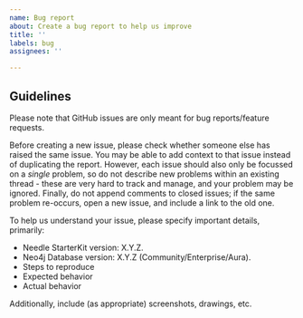 ```yaml
---
name: Bug report
about: Create a bug report to help us improve
title: ''
labels: bug
assignees: ''

---
```


## Guidelines
Please note that GitHub issues are only meant for bug reports/feature requests. 


Before creating a new issue, please check whether someone else has raised the same issue. You may be able to add context to that issue instead of duplicating the report. However, each issue should also only be focussed on a _single_ problem, so do not describe new problems within an existing thread - these are very hard to track and manage, and your problem may be ignored. Finally, do not append comments to closed issues; if the same problem re-occurs, open a new issue, and include a link to the old one.

To help us understand your issue, please specify important details, primarily:

- Needle StarterKit version: X.Y.Z.
- Neo4j Database version: X.Y.Z (Community/Enterprise/Aura).
- Steps to reproduce
- Expected behavior
- Actual behavior

Additionally, include (as appropriate) screenshots, drawings, etc.